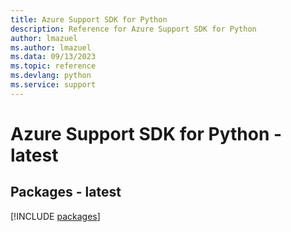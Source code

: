 ```yaml
---
title: Azure Support SDK for Python
description: Reference for Azure Support SDK for Python
author: lmazuel
ms.author: lmazuel
ms.data: 09/13/2023
ms.topic: reference
ms.devlang: python
ms.service: support
---
```

# Azure Support SDK for Python - latest
## Packages - latest
[!INCLUDE [packages](support-index.md)]